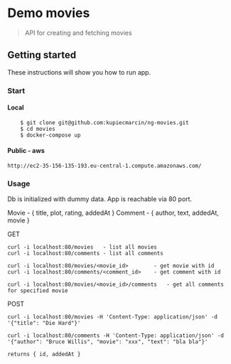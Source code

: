 # Demo movies

> API for creating and fetching movies

## Getting started

These instructions will show you how to run app.


### Start

#### Local

```shell
    $ git clone git@github.com:kupiecmarcin/ng-movies.git
    $ cd movies
    $ docker-compose up
```

#### Public - aws

```shell
http://ec2-35-156-135-193.eu-central-1.compute.amazonaws.com/
```

### Usage

Db is initialized with dummy data. App is reachable via 80 port.

Movie - { title, plot, rating, addedAt }
Comment - { author, text, addedAt, movie }

GET

```shell
curl -i localhost:80/movies   - list all movies
curl -i localhost:80/comments - list all comments

curl -i localhost:80/movies/<movie_id>        - get movie with id
curl -i localhost:80/comments/<comment_id>    - get comment with id

curl -i localhost:80/movies/<movie_id>/comments   - get all comments for specified movie
```

POST

```shell
curl -i localhost:80/movies -H 'Content-Type: application/json' -d '{"title": "Die Hard"}'

curl -i localhost:80/comments -H 'Content-Type: application/json' -d '{"author": "Bruce Willis", "movie": "xxx", "text": "bla bla"}' 

returns { id, addedAt }
```
